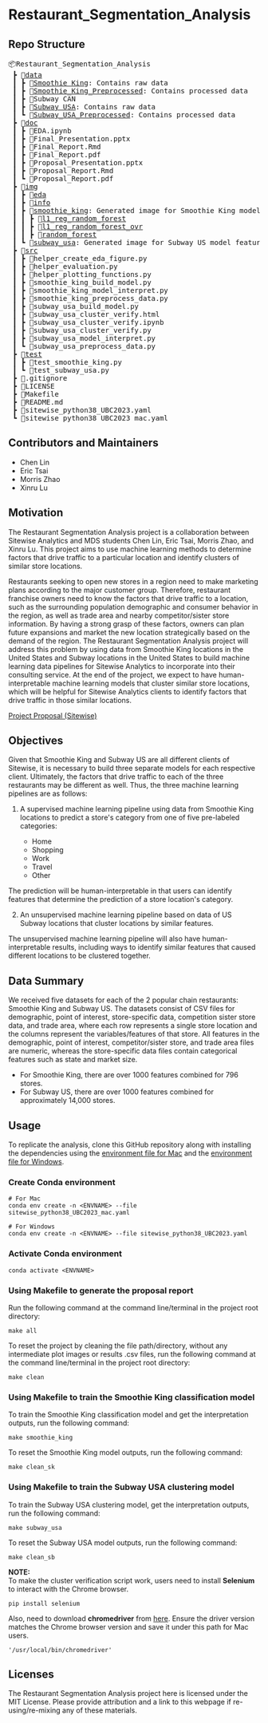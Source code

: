 # Restaurant_Segmentation_Analysis

## Repo Structure

<pre>
📦Restaurant_Segmentation_Analysis
 ┣ 📂<a href="https://github.com/mozhao0331/Restaurant_Segmentation_Analysis/tree/main/data">data</a>
 ┃ ┣ 📂<a href="https://github.com/mozhao0331/Restaurant_Segmentation_Analysis/tree/main/data/Smoothie%20King">Smoothie King</a>: Contains raw data
 ┃ ┣ 📂<a href="https://github.com/mozhao0331/Restaurant_Segmentation_Analysis/tree/main/data/Smoothie_King_Preprocessed">Smoothie_King_Preprocessed</a>: Contains processed data
 ┃ ┣ 📂Subway CAN
 ┃ ┣ 📂<a href="https://github.com/mozhao0331/Restaurant_Segmentation_Analysis/tree/main/data/Subway%20USA">Subway USA</a>: Contains raw data
 ┃ ┗ 📂<a href="https://github.com/mozhao0331/Restaurant_Segmentation_Analysis/tree/main/data/Subway_USA_Preprocessed">Subway_USA_Preprocessed</a>: Contains processed data
 ┣ 📂<a href="https://github.com/mozhao0331/Restaurant_Segmentation_Analysis/tree/main/doc">doc</a>
 ┃ ┣ 📜EDA.ipynb
 ┃ ┣ 📜Final_Presentation.pptx
 ┃ ┣ 📜Final_Report.Rmd
 ┃ ┣ 📜Final_Report.pdf
 ┃ ┣ 📜Proposal_Presentation.pptx
 ┃ ┣ 📜Proposal_Report.Rmd
 ┃ ┗ 📜Proposal_Report.pdf
 ┣ 📂<a href="https://github.com/mozhao0331/Restaurant_Segmentation_Analysis/tree/main/img">img</a>
 ┃ ┣ 📂<a href="https://github.com/mozhao0331/Restaurant_Segmentation_Analysis/tree/main/img/eda">eda</a>
 ┃ ┣ 📂<a href="https://github.com/mozhao0331/Restaurant_Segmentation_Analysis/tree/main/img/info">info</a>
 ┃ ┣ 📂<a href="https://github.com/mozhao0331/Restaurant_Segmentation_Analysis/tree/main/img/smoothie_king">smoothie_king</a>: Generated image for Smoothie King model feature interpretation
 ┃ ┃ ┣ 📂<a href="https://github.com/mozhao0331/Restaurant_Segmentation_Analysis/tree/main/img/smoothie_king/l1_reg_random_forest">l1_reg_random_forest</a>
 ┃ ┃ ┣ 📂<a href="https://github.com/mozhao0331/Restaurant_Segmentation_Analysis/tree/main/img/smoothie_king/l1_reg_random_forest_ovr">l1_reg_random_forest_ovr</a>
 ┃ ┃ ┣ 📂<a href="https://github.com/mozhao0331/Restaurant_Segmentation_Analysis/tree/main/img/smoothie_king/random_forest">random_forest</a>
 ┃ ┗ 📂<a href="https://github.com/mozhao0331/Restaurant_Segmentation_Analysis/tree/main/img/subway_usa">subway_usa</a>: Generated image for Subway US model feature interpretation
 ┣ 📂<a href="https://github.com/mozhao0331/Restaurant_Segmentation_Analysis/tree/main/src">src</a>
 ┃ ┣ 📜helper_create_eda_figure.py
 ┃ ┣ 📜helper_evaluation.py
 ┃ ┣ 📜helper_plotting_functions.py
 ┃ ┣ 📜smoothie_king_build_model.py
 ┃ ┣ 📜smoothie_king_model_interpret.py
 ┃ ┣ 📜smoothie_king_preprocess_data.py
 ┃ ┣ 📜subway_usa_build_model.py
 ┃ ┣ 📜subway_usa_cluster_verify.html
 ┃ ┣ 📜subway_usa_cluster_verify.ipynb
 ┃ ┣ 📜subway_usa_cluster_verify.py
 ┃ ┣ 📜subway_usa_model_interpret.py
 ┃ ┗ 📜subway_usa_preprocess_data.py
 ┣ 📂<a href="https://github.com/mozhao0331/Restaurant_Segmentation_Analysis/tree/main/test">test</a>
 ┃ ┣ 📜test_smoothie_king.py
 ┃ ┗ 📜test_subway_usa.py
 ┣ 📜.gitignore
 ┣ 📜LICENSE
 ┣ 📜Makefile
 ┣ 📜README.md
 ┣ 📜sitewise_python38_UBC2023.yaml
 ┗ 📜sitewise_python38_UBC2023_mac.yaml
</pre>

## Contributors and Maintainers

-   Chen Lin
-   Eric Tsai
-   Morris Zhao
-   Xinru Lu

## Motivation

The Restaurant Segmentation Analysis project is a collaboration between Sitewise Analytics and MDS students Chen Lin, Eric Tsai, Morris Zhao, and Xinru Lu. This project aims to use machine learning methods to determine factors that drive traffic to a particular location and identify clusters of similar store locations.

Restaurants seeking to open new stores in a region need to make marketing plans according to the major customer group. Therefore, restaurant franchise owners need to know the factors that drive traffic to a location, such as the surrounding population demographic and consumer behavior in the region, as well as trade area and nearby competitor/sister store information. By having a strong grasp of these factors, owners can plan future expansions and market the new location strategically based on the demand of the region. The Restaurant Segmentation Analysis project will address this problem by using data from Smoothie King locations in the United States and Subway locations in the United States to build machine learning data pipelines for Sitewise Analytics to incorporate into their consulting service. At the end of the project, we expect to have human-interpretable machine learning models that cluster similar store locations, which will be helpful for Sitewise Analytics clients to identify factors that drive traffic in those similar locations.

[Project Proposal (Sitewise)](https://github.com/mozhao0331/Restaurant_Segmentation_Analysis/blob/main/doc/Proposal_Report.pdf)

## Objectives

Given that Smoothie King and Subway US are all different clients of Sitewise, it is necessary to build three separate models for each respective client. Ultimately, the factors that drive traffic to each of the three restaurants may be different as well. Thus, the three machine learning pipelines are as follows:

1.  A supervised machine learning pipeline using data from Smoothie King locations to predict a store's category from one of five pre-labeled categories:

    -   Home
    -   Shopping
    -   Work
    -   Travel
    -   Other

The prediction will be human-interpretable in that users can identify features that determine the prediction of a store location's category.

2.  An unsupervised machine learning pipeline based on data of US Subway locations that cluster locations by similar features.

The unsupervised machine learning pipeline will also have human-interpretable results, including ways to identify similar features that caused different locations to be clustered together.

## Data Summary

We received five datasets for each of the 2 popular chain restaurants: Smoothie King and Subway US. The datasets consist of CSV files for demographic, point of interest, store-specific data, competition sister store data, and trade area, where each row represents a single store location and the columns represent the variables/features of that store. All features in the demographic, point of interest, competitor/sister store, and trade area files are numeric, whereas the store-specific data files contain categorical features such as state and market size.

-   For Smoothie King, there are over 1000 features combined for 796 stores.
-   For Subway US, there are over 1000 features combined for approximately 14,000 stores.

## Usage

To replicate the analysis, clone this GitHub repository along with installing the dependencies using the [environment file for Mac](/sitewise_python38_UBC2023_mac.yaml) and the [environment file for Windows](/sitewise_python38_UBC2023.yaml).

### Create Conda environment

```         
# For Mac
conda env create -n <ENVNAME> --file sitewise_python38_UBC2023_mac.yaml

# For Windows
conda env create -n <ENVNAME> --file sitewise_python38_UBC2023.yaml
```

### Activate Conda environment

```         
conda activate <ENVNAME>
```

### Using Makefile to generate the proposal report

Run the following command at the command line/terminal in the project root directory:

```         
make all
```

To reset the project by cleaning the file path/directory, without any intermediate plot images or results .csv files, run the following command at the command line/terminal in the project root directory:

```         
make clean
```

### Using Makefile to train the **Smoothie King** classification model

To train the Smoothie King classification model and get the interpretation outputs, run the following command:

```         
make smoothie_king
```

To reset the Smoothie King model outputs, run the following command:

```         
make clean_sk
```

### Using Makefile to train the **Subway USA** clustering model

To train the Subway USA clustering model, get the interpretation outputs, run the following command:

```         
make subway_usa
```

To reset the Subway USA model outputs, run the following command:

```         
make clean_sb
```

**NOTE:**<br> To make the cluster verification script work, users need to install **Selenium** to interact with the Chrome browser.

```         
pip install selenium
```

Also, need to download **chromedriver** from [here](https://chromedriver.storage.googleapis.com/index.html). Ensure the driver version matches the Chrome browser version and save it under this path for Mac users.

```         
'/usr/local/bin/chromedriver'
```

## Licenses

The Restaurant Segmentation Analysis project here is licensed under the MIT License. Please provide attribution and a link to this webpage if re-using/re-mixing any of these materials.
